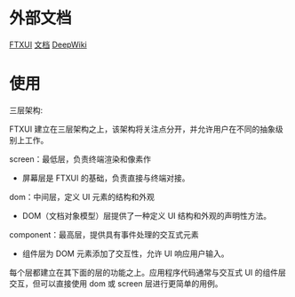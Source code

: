 # 外部文档
[FTXUI](https://github.com/ArthurSonzogni/FTXUI)
[文档](https://arthursonzogni.github.io/FTXUI/index.html)
[DeepWiki](https://deepwiki.com/ArthurSonzogni/FTXUI)

# 使用

三层架构:

FTXUI 建立在三层架构之上，该架构将关注点分开，并允许用户在不同的抽象级别上工作。

screen：最低层，负责终端渲染和像素作
- 屏幕层是 FTXUI 的基础，负责直接与终端对接。

dom：中间层，定义 UI 元素的结构和外观
- DOM（文档对象模型）层提供了一种定义 UI 结构和外观的声明性方法。

component：最高层，提供具有事件处理的交互式元素
- 组件层为 DOM 元素添加了交互性，允许 UI 响应用户输入。

每个层都建立在其下面的层的功能之上。应用程序代码通常与交互式 UI 的组件层交互，但可以直接使用 dom 或 screen 层进行更简单的用例。
